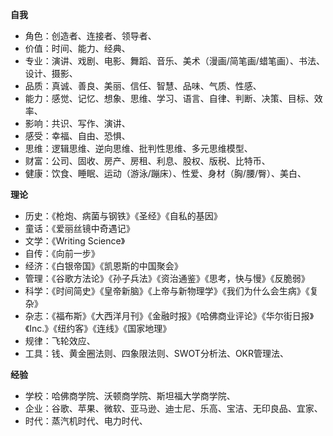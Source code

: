 **自我**
* 角色：创造者、连接者、领导者、
* 价值：时间、能力、经典、
* 专业：演讲、戏剧、电影、舞蹈、音乐、美术（漫画/简笔画/蜡笔画）、书法、设计、摄影、
* 品质：真诚、善良、美丽、信任、智慧、品味、气质、性感、
* 能力：感觉、记忆、想象、思维、学习、语言、自律、判断、决策、目标、效率、
* 影响：共识、写作、演讲、
* 感受：幸福、自由、恐惧、
* 思维：逻辑思维、逆向思维、批判性思维、多元思维模型、
* 财富：公司、固收、房产、房租、利息、股权、版税、比特币、
* 健康：饮食、睡眠、运动（游泳/蹦床）、性爱、身材（胸/腰/臀）、美白、

**理论**
* 历史：《枪炮、病菌与钢铁》《圣经》《自私的基因》
* 童话：《爱丽丝镜中奇遇记》
* 文学：《Writing Science》 
* 自传：《向前一步》
* 经济：《白银帝国》《凯恩斯的中国聚会》
* 管理：《谷歌方法论》《孙子兵法》《资治通鉴》《思考，快与慢》《反脆弱》
* 科学：《时间简史》《皇帝新脑》《上帝与新物理学》《我们为什么会生病》《复杂》
* 杂志：《福布斯》《大西洋月刊》《金融时报》《哈佛商业评论》《华尔街日报》《Inc.》《纽约客》《连线》《国家地理》
* 规律：飞轮效应、
* 工具：钱、黄金圈法则、四象限法则、SWOT分析法、OKR管理法、

**经验**
* 学校：哈佛商学院、沃顿商学院、斯坦福大学商学院、
* 企业：谷歌、苹果、微软、亚马逊、迪士尼、乐高、宝洁、无印良品、宜家、
* 时代：蒸汽机时代、电力时代、
